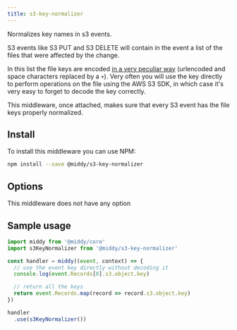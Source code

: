 ```yaml
---
title: s3-key-normalizer
---
```


Normalizes key names in s3 events.

S3 events like S3 PUT and S3 DELETE will contain in the event a list of the files
that were affected by the change.

In this list the file keys are encoded [in a very peculiar way](http://docs.aws.amazon.com/AmazonS3/latest/dev/notification-content-structure.html) (urlencoded and
space characters replaced by a `+`). Very often you will use the
key directly to perform operations on the file using the AWS S3 SDK, in which case it's very easy to forget to decode the key correctly.

This middleware, once attached, makes sure that every S3 event has the file keys
properly normalized.


## Install

To install this middleware you can use NPM:

```bash
npm install --save @middy/s3-key-normalizer
```


## Options

This middleware does not have any option


## Sample usage

```javascript
import middy from '@middy/core'
import s3KeyNormalizer from '@middy/s3-key-normalizer'

const handler = middy((event, context) => {
  // use the event key directly without decoding it
  console.log(event.Records[0].s3.object.key)

  // return all the keys
  return event.Records.map(record => record.s3.object.key)
})

handler
  .use(s3KeyNormalizer())
```
